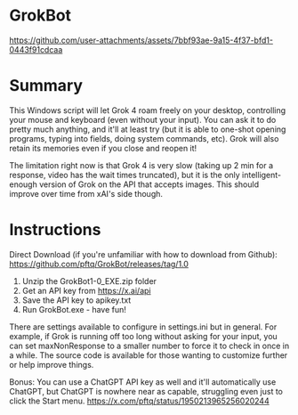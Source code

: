 # GrokBot

https://github.com/user-attachments/assets/7bbf93ae-9a15-4f37-bfd1-0443f91cdcaa

# Summary
This Windows script will let Grok 4 roam freely on your desktop, controlling your mouse and keyboard (even without your input). You can ask it to do pretty much anything, and it'll at least try (but it is able to one-shot opening programs, typing into fields, doing system commands, etc). Grok will also retain its memories even if you close and reopen it!

The limitation right now is that Grok 4 is very slow (taking up 2 min for a response, video has the wait times truncated), but it is the only intelligent-enough version of Grok on the API that accepts images. This should improve over time from xAI's side though.

# Instructions
Direct Download (if you're unfamiliar with how to download from Github): 
https://github.com/pftq/GrokBot/releases/tag/1.0
1. Unzip the GrokBot1-0_EXE.zip folder
2. Get an API key from https://x.ai/api
3. Save the API key to apikey.txt
4. Run GrokBot.exe - have fun!

There are settings available to configure in settings.ini but in general. For example, if Grok is running off too long without asking for your input, you can set maxNonResponse to a smaller number to force it to check in once in a while. The source code is available for those wanting to customize further or help improve things.

Bonus: You can use a ChatGPT API key as well and it'll automatically use ChatGPT, but ChatGPT is nowhere near as capable, struggling even just to click the Start menu.
https://x.com/pftq/status/1950213965256020244

